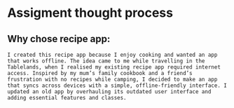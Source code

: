 # Assigment thought process

## Why chose recipe app: 
    I created this recipe app because I enjoy cooking and wanted an app that works offline. The idea came to me while travelling in the Tablelands, when I realised my existing recipe app required internet access. Inspired by my mum’s family cookbook and a friend’s frustration with no recipes while camping, I decided to make an app that syncs across devices with a simple, offline-friendly interface. I updated an old app by overhauling its outdated user interface and adding essential features and classes.

